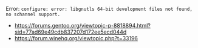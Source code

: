 Error: `configure: error: libgnutls 64-bit development files not found,  no schannel support.`

- https://forums.gentoo.org/viewtopic-p-8818894.html?sid=77ad69e49cdb837207d172ee5ecd044d
- https://forum.winehq.org/viewtopic.php?t=33196
